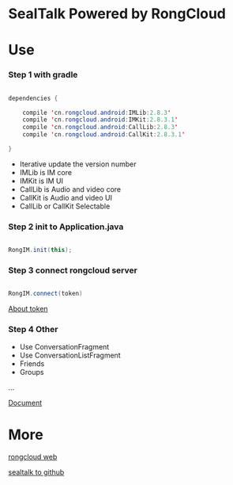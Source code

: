 # SealTalk Powered by RongCloud


# Use

### Step 1 with gradle 

```Java

dependencies {

    compile 'cn.rongcloud.android:IMLib:2.8.3'
    compile 'cn.rongcloud.android:IMKit:2.8.3.1'
    compile 'cn.rongcloud.android:CallLib:2.8.3'
    compile 'cn.rongcloud.android:CallKit:2.8.3.1'

}

```

- Iterative update the version number
- IMLib is IM core
- IMKit is IM UI
- CallLib is Audio and video core
- CallKit is Audio and video UI
- CallLib or CallKit Selectable


### Step 2 init to Application.java

```Java

RongIM.init(this);

```

### Step 3 connect rongcloud server

```Java

RongIM.connect(token)

```

[About token](http://www.rongcloud.cn/docs/index.html)

### Step 4 Other

- Use ConversationFragment
- Use ConversationListFragment
- Friends
- Groups

...

[Document](http://www.rongcloud.cn/docs/android.html)


# More

[rongcloud web](http://rongcloud.cn/)

[sealtalk to github](https://github.com/sealtalk/sealtalk-android)


